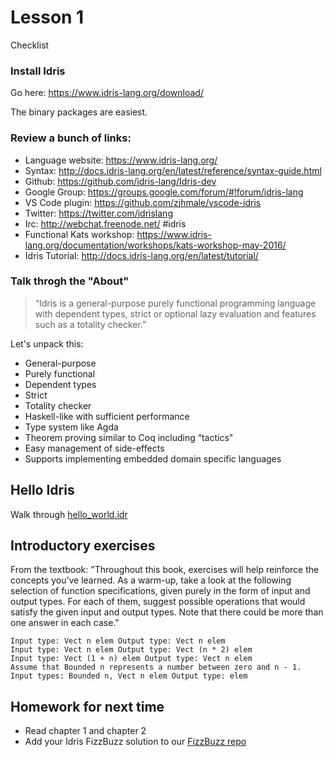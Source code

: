 # Lesson 1

Checklist 

### Install Idris

Go here:
https://www.idris-lang.org/download/

The binary packages are easiest.

### Review a bunch of links:

* Language website: https://www.idris-lang.org/
* Syntax: http://docs.idris-lang.org/en/latest/reference/syntax-guide.html
* Github: https://github.com/idris-lang/Idris-dev
* Google Group: https://groups.google.com/forum/#!forum/idris-lang
* VS Code plugin: https://github.com/zjhmale/vscode-idris
* Twitter: https://twitter.com/idrislang
* Irc: http://webchat.freenode.net/ #idris
* Functional Kats workshop: https://www.idris-lang.org/documentation/workshops/kats-workshop-may-2016/
* Idris Tutorial: http://docs.idris-lang.org/en/latest/tutorial/

### Talk throgh the "About"

> “Idris is a general-purpose purely functional programming language with dependent types, strict or optional lazy evaluation and features such as a totality checker.”

Let's unpack this:
* General-purpose
* Purely functional
* Dependent types
* Strict 
* Totality checker
* Haskell-like with sufficient performance
* Type system like Agda
* Theorem proving similar to Coq including “tactics"
* Easy management of side-effects
* Supports implementing embedded domain specific languages

## Hello Idris

Walk through [hello_world.idr](./hello_world.idr)


## Introductory exercises
From the textbook: 
"Throughout this book, exercises will help reinforce the concepts you’ve learned. As a warm-up, take a look at the following selection of function specifications, given purely in the form of input and output types. For each of them, suggest possible operations that would satisfy the given input and output types. Note that there could be more than one answer in each case."

```
Input type: Vect n elem Output type: Vect n elem
Input type: Vect n elem Output type: Vect (n * 2) elem
Input type: Vect (1 + n) elem Output type: Vect n elem
Assume that Bounded n represents a number between zero and n - 1. Input types: Bounded n, Vect n elem Output type: elem
```

## Homework for next time

* Read chapter 1 and chapter 2
* Add your Idris FizzBuzz solution to our [FizzBuzz repo](https://github.com/NashFP/fizzbuzz)